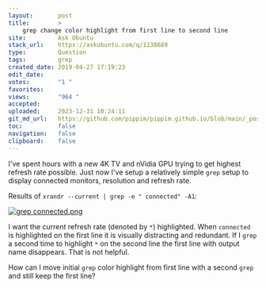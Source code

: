 ```yaml
---
layout:       post
title:        >
    grep change color highlight from first line to second line
site:         Ask Ubuntu
stack_url:    https://askubuntu.com/q/1138689
type:         Question
tags:         grep
created_date: 2019-04-27 17:19:23
edit_date:    
votes:        "1 "
favorites:    
views:        "964 "
accepted:     
uploaded:     2023-12-31 10:24:11
git_md_url:   https://github.com/pippim/pippim.github.io/blob/main/_posts/2019/2019-04-27-grep-change-color-highlight-from-first-line-to-second-line.md
toc:          false
navigation:   false
clipboard:    false
---
```


I've spent hours with a new 4K TV and nVidia GPU trying to get highest refresh rate possible. Just now I've setup a relatively simple `grep` setup to display connected monitors, resolution and refresh rate.

Results of `xrandr --current | grep -e " connected" -A1`:

[![grep connected.png][1]][1]

I want the current refresh rate (denoted by `*`) highlighted. When `connected` is highlighted on the first line it is visually distracting and redundant. If I `grep` a second time to highlight `*` on the second line the first line with output name disappears. That is not helpful.

How can I move initial `grep` color highlight from first line with a second `grep` and still keep the first line?

  [1]: https://i.stack.imgur.com/gg8V7.png
